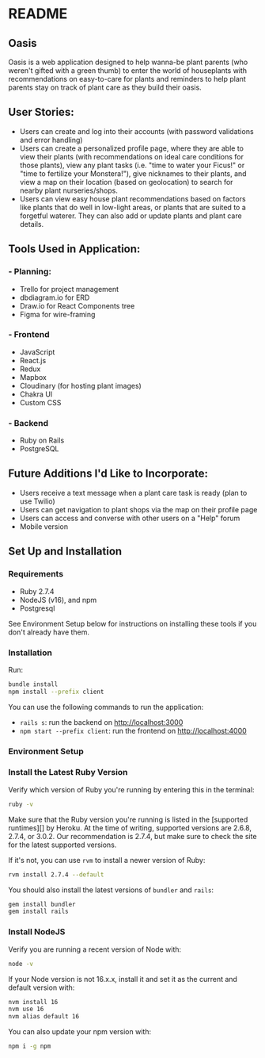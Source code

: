 # README


## Oasis
Oasis is a web application designed to help wanna-be plant parents (who weren't gifted with a green thumb) to enter the world of houseplants with recommendations on easy-to-care for plants and reminders to help plant parents stay on track of plant care as they build their oasis.

## User Stories:
- Users can create and log into their accounts (with password validations and error handling)
- Users can create a personalized profile page, where they are able to view their plants (with recommendations on ideal care conditions for those plants), view any plant tasks (i.e. "time to water your Ficus!" or "time to fertilize your Monstera!"), give nicknames to their plants, and view a map on their location (based on geolocation) to search for nearby plant nurseries/shops.
- Users can view easy house plant recommendations based on factors like plants that do well in low-light areas, or plants that are suited to a forgetful waterer. They can also add or update plants and plant care details. 

## Tools Used in Application:
### - Planning: 
  - Trello for project management
  - dbdiagram.io for ERD
  - Draw.io for React Components tree
  - Figma for wire-framing
### - Frontend
  - JavaScript
  - React.js
  - Redux
  - Mapbox
  - Cloudinary (for hosting plant images)
  - Chakra UI
  - Custom CSS
### - Backend
  - Ruby on Rails
  - PostgreSQL

## Future Additions I'd Like to Incorporate:
- Users receive a text message when a plant care task is ready (plan to use Twilio)
- Users can get navigation to plant shops via the map on their profile page
- Users can access and converse with other users on a "Help" forum
- Mobile version

## Set Up and Installation

### Requirements

- Ruby 2.7.4
- NodeJS (v16), and npm
- Postgresql

See Environment Setup below for instructions on installing these tools if you
don't already have them.

### Installation

Run:

```sh
bundle install
npm install --prefix client
```

You can use the following commands to run the application:

- `rails s`: run the backend on [http://localhost:3000](http://localhost:3000)
- `npm start --prefix client`: run the frontend on
  [http://localhost:4000](http://localhost:4000)

### Environment Setup
### Install the Latest Ruby Version

Verify which version of Ruby you're running by entering this in the terminal:

```sh
ruby -v
```

Make sure that the Ruby version you're running is listed in the [supported
runtimes][] by Heroku. At the time of writing, supported versions are 2.6.8,
2.7.4, or 3.0.2. Our recommendation is 2.7.4, but make sure to check the site
for the latest supported versions.

If it's not, you can use `rvm` to install a newer version of Ruby:

```sh
rvm install 2.7.4 --default
```

You should also install the latest versions of `bundler` and `rails`:

```sh
gem install bundler
gem install rails
```

### Install NodeJS

Verify you are running a recent version of Node with:

```sh
node -v
```

If your Node version is not 16.x.x, install it and set it as the current and
default version with:

```sh
nvm install 16
nvm use 16
nvm alias default 16
```

You can also update your npm version with:

```sh
npm i -g npm
```
